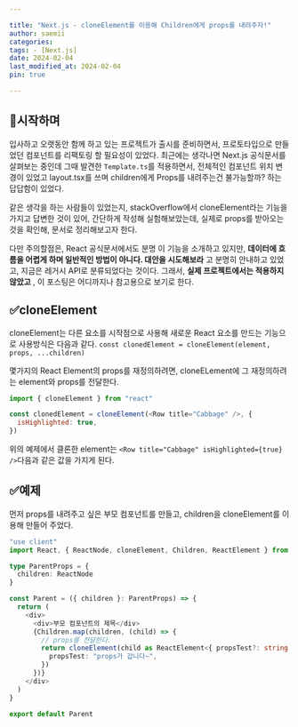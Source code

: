 ```yaml
---

title: "Next.js - cloneElement를 이용해 Children에게 props를 내려주자!"
author: saemii
categories: 
tags: - [Next.js]
date: 2024-02-04
last_modified_at: 2024-02-04
pin: true

---
```


## 📌시작하며

입사하고 오랫동안 함께 하고 있는 프로젝트가 출시를 준비하면서, 프로토타입으로 만들었던 컴포넌트를 리팩토링 할 필요성이 있었다.
최근에는 생각나면 Next.js 공식문서를 살펴보는 중인데 그때 발견한 `Template.ts`를 적용하면서, 전체적인 컴포넌트 위치 변경이 있었고
layout.tsx를 쓰며 children에게 Props를 내려주는건 불가능할까? 하는 답답함이 있었다.

같은 생각을 하는 사람들이 있었는지, stackOverflow에서 cloneElement라는 기능을 가지고 답변한 것이 있어, 간단하게 작성해 실험해보았는데, 실제로 props를 받아오는 것을 확인해, 문서로 정리해보고자 한다.

다만 주의할점은, React 공식문서에서도 분명 이 기능을 소개하고 있지만, **데이터에 흐름을 어렵게 하며 일반적인 방법이 아니다. 대안을 시도해보라** 고 분명히 안내하고 있었고, 지금은 레거시 API로 분류되었다는 것이다.
그래서, **실제 프로젝트에서는 적용하지 않았고** , 이 포스팅은 어디까지나 참고용으로 보기로 한다.

## ✅cloneElement

cloneElement는 다른 요소를 시작점으로 사용해 새로운 React 요소를 만드는 기능으로 사용방식은 다음과 같다.
`const clonedElement = cloneElement(element, props, ...children)`

몇가지의 React Element의 props를 재정의하려면, cloneELement에 그 재정의하려는 element와 props를 전달한다.

```javascript
import { cloneElement } from "react"

const clonedElement = cloneElement(<Row title="Cabbage" />, {
  isHighlighted: true,
})
```

위의 예제에서 클론한 element는 `<Row title="Cabbage" isHighlighted={true} />`다음과 같은 값을 가지게 된다.

## ✅예제

먼저 props를 내려주고 싶은 부모 컴포넌트를 만들고, children을 cloneElement를 이용해 만들어 주었다.

```typescript
"use client"
import React, { ReactNode, cloneElement, Children, ReactElement } from "react"

type ParentProps = {
  children: ReactNode
}

const Parent = ({ children }: ParentProps) => {
  return (
    <div>
      <div>부모 컴포넌트의 제목</div>
      {Children.map(children, (child) => {
        // props를 전달한다.
        return cloneElement(child as ReactElement<{ propsTest?: string }>, {
          propsTest: "props가 갑니다~",
        })
      })}
    </div>
  )
}

export default Parent
```
